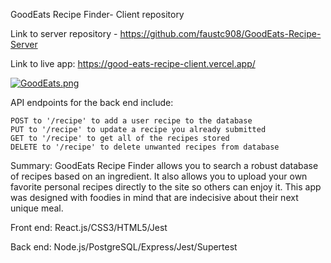 GoodEats Recipe Finder- Client repository

Link to server repository - https://github.com/faustc908/GoodEats-Recipe-Server

Link to live app:  https://good-eats-recipe-client.vercel.app/

[![GoodEats.png](https://i.postimg.cc/xd0mLvQJ/GoodEats.png)](https://postimg.cc/mP5hsFtB)

API endpoints for the back end include:

    POST to '/recipe' to add a user recipe to the database
    PUT to '/recipe' to update a recipe you already submitted
    GET to '/recipe' to get all of the recipes stored
    DELETE to '/recipe' to delete unwanted recipes from database

Summary: GoodEats Recipe Finder allows you to search a robust database of recipes based on an ingredient. It also allows you to upload your own favorite personal recipes directly to the site so others can enjoy it. This app was designed with foodies in mind that are indecisive about their next unique meal.

Front end:
React.js/CSS3/HTML5/Jest

Back end:
Node.js/PostgreSQL/Express/Jest/Supertest
